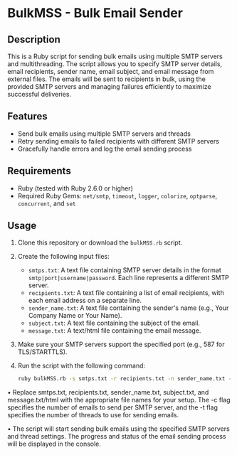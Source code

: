 # BulkMSS - Bulk Email Sender

## Description

This is a Ruby script for sending bulk emails using multiple SMTP servers and multithreading. The script allows you to specify SMTP server details, email recipients, sender name, email subject, and email message from external files. The emails will be sent to recipients in bulk, using the provided SMTP servers and managing failures efficiently to maximize successful deliveries.

## Features

- Send bulk emails using multiple SMTP servers and threads
- Retry sending emails to failed recipients with different SMTP servers
- Gracefully handle errors and log the email sending process

## Requirements

- Ruby (tested with Ruby 2.6.0 or higher)
- Required Ruby Gems: `net/smtp`, `timeout`, `logger`, `colorize`, `optparse`, `concurrent`, and `set`

## Usage

1. Clone this repository or download the `bulkMSS.rb` script.

2. Create the following input files:

   - `smtps.txt`: A text file containing SMTP server details in the format `smtp|port|username|password`. Each line represents a different SMTP server.
   - `recipients.txt`: A text file containing a list of email recipients, with each email address on a separate line.
   - `sender_name.txt`: A text file containing the sender's name (e.g., Your Company Name or Your Name).
   - `subject.txt`: A text file containing the subject of the email.
   - `message.txt`: A text/html file containing the email message.

3. Make sure your SMTP servers support the specified port (e.g., 587 for TLS/STARTTLS).

4. Run the script with the following command:

   ```bash
   ruby bulkMSS.rb -s smtps.txt -r recipients.txt -n sender_name.txt -b subject.txt -m message.html -c 10 -t 5


• Replace smtps.txt, recipients.txt, sender_name.txt, subject.txt, and message.txt/html with the appropriate file names for your setup. The -c flag specifies the number of emails to send per SMTP server, and the -t flag specifies the number of threads to use for sending emails.

• The script will start sending bulk emails using the specified SMTP servers and thread settings. The progress and status of the email sending process will be displayed in the console.
